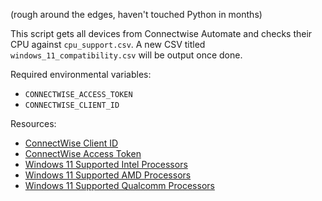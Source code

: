 (rough around the edges, haven't touched Python in months) 

This script gets all devices from Connectwise Automate and checks their CPU against `cpu_support.csv`. A new CSV titled `windows_11_compatibility.csv` will be output once done.

Required environmental variables:
- `CONNECTWISE_ACCESS_TOKEN`
- `CONNECTWISE_CLIENT_ID`

Resources:
- [ConnectWise Client ID](https://developer.connectwise.com/ClientID)
- [ConnectWise Access Token](https://developer.connectwise.com/Products/ConnectWise_Automate/Integrating_with_Automate/API/Developer_Guide)
- [Windows 11 Supported Intel Processors](https://learn.microsoft.com/en-us/windows-hardware/design/minimum/supported/windows-11-supported-intel-processors)
- [Windows 11 Supported AMD Processors](https://learn.microsoft.com/en-us/windows-hardware/design/minimum/supported/windows-11-supported-amd-processors)
- [Windows 11 Supported Qualcomm Processors](https://learn.microsoft.com/en-us/windows-hardware/design/minimum/supported/windows-11-supported-qualcomm-processors)